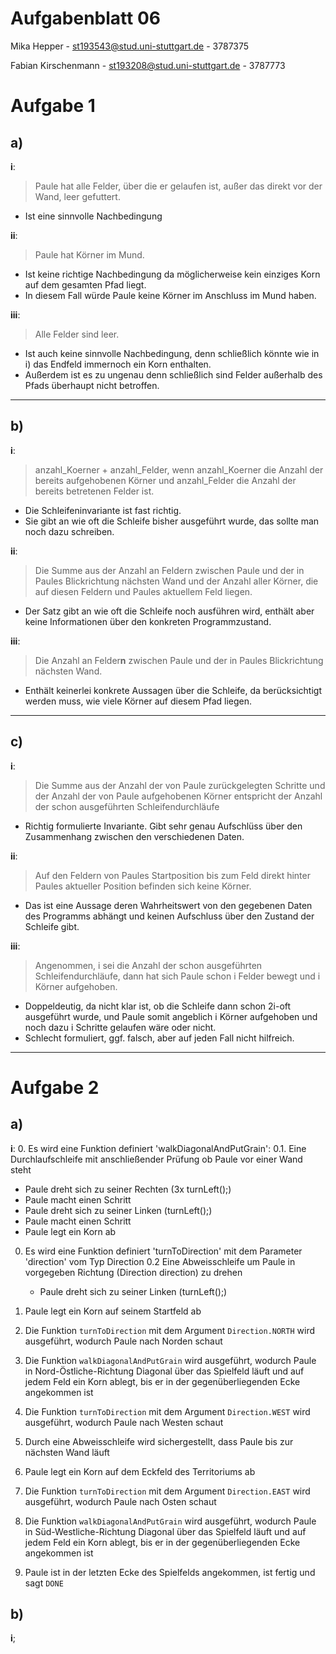 # Aufgabenblatt 06
Mika Hepper - st193543@stud.uni-stuttgart.de - 3787375

Fabian Kirschenmann - st193208@stud.uni-stuttgart.de - 3787773
# Aufgabe 1
## a)
**i**: 
> Paule hat alle Felder, über die er gelaufen ist, außer das direkt vor der Wand, leer gefuttert.

- Ist eine sinnvolle Nachbedingung 

**ii**: 
> Paule hat Körner im Mund.

- Ist keine richtige Nachbedingung da möglicherweise kein einziges Korn auf dem gesamten Pfad liegt.
- In diesem Fall würde Paule keine Körner im Anschluss im Mund haben.


**iii**:
> Alle Felder sind leer.

- Ist auch keine sinnvolle Nachbedingung, denn schließlich könnte wie in i) das Endfeld immernoch ein Korn enthalten.
- Außerdem ist es zu ungenau denn schließlich sind Felder außerhalb des Pfads überhaupt nicht betroffen.

---

## b)
**i**:
> anzahl_Koerner + anzahl_Felder, wenn anzahl_Koerner die Anzahl der bereits aufgehobenen
Körner und anzahl_Felder die Anzahl der bereits betretenen Felder ist.

- Die Schleifeninvariante ist fast richtig.
- Sie gibt an wie oft die Schleife bisher ausgeführt wurde, das sollte man noch dazu schreiben.

**ii**:
> Die Summe aus der Anzahl an Feldern zwischen Paule und der in Paules Blickrichtung
nächsten Wand und der Anzahl aller Körner, die auf diesen Feldern und Paules aktuellem
Feld liegen.

- Der Satz gibt an wie oft die Schleife noch ausführen wird, enthält aber keine Informationen über den konkreten Programmzustand.

**iii**:
> Die Anzahl an Felder**n** zwischen Paule und der in Paules Blickrichtung nächsten Wand.

- Enthält keinerlei konkrete Aussagen über die Schleife, da berücksichtigt werden muss, wie viele Körner auf diesem Pfad liegen.

---

## c)
**i**:
> Die Summe aus der Anzahl der von Paule zurückgelegten Schritte und der Anzahl der von Paule aufgehobenen Körner entspricht der Anzahl der schon ausgeführten Schleifendurchläufe

- Richtig formulierte Invariante. Gibt sehr genau Aufschlüss über den Zusammenhang zwischen den verschiedenen Daten.

**ii**:
> Auf den Feldern von Paules Startposition bis zum Feld direkt hinter Paules aktueller Position befinden sich keine Körner.

- Das ist eine Aussage deren Wahrheitswert von den gegebenen Daten des Programms abhängt und keinen Aufschluss über den Zustand der Schleife gibt.

**iii**:
> Angenommen, i sei die Anzahl der schon ausgeführten Schleifendurchläufe, dann hat sich Paule schon i Felder bewegt und i Körner aufgehoben.

- Doppeldeutig, da nicht klar ist, ob die Schleife dann schon 2i-oft ausgeführt wurde, und Paule somit angeblich i Körner aufgehoben und noch dazu i Schritte gelaufen wäre oder nicht.
- Schlecht formuliert, ggf. falsch, aber auf jeden Fall nicht hilfreich.

---

# Aufgabe 2
## a)
**i**:
0. Es wird eine Funktion definiert 'walkDiagonalAndPutGrain':
    0.1. Eine Durchlaufschleife mit anschließender Prüfung ob Paule vor einer Wand steht
   - Paule dreht sich zu seiner Rechten (3x turnLeft();)
   - Paule macht einen Schritt
   - Paule dreht sich zu seiner Linken (turnLeft();)
   - Paule macht einen Schritt
   - Paule legt ein Korn ab

0. Es wird eine Funktion definiert 'turnToDirection' mit dem Parameter 'direction' vom Typ Direction
    0.2 Eine Abweisschleife um Paule in vorgegeben Richtung (Direction direction) zu drehen
   - Paule dreht sich zu seiner Linken (turnLeft();)

1. Paule legt ein Korn auf seinem Startfeld ab
2. Die Funktion `turnToDirection` mit dem Argument `Direction.NORTH` wird ausgeführt, wodurch Paule nach Norden schaut
3. Die Funktion `walkDiagonalAndPutGrain` wird ausgeführt, wodurch Paule in Nord-Östliche-Richtung Diagonal über das Spielfeld läuft und auf jedem Feld ein Korn ablegt, bis er in der gegenüberliegenden Ecke angekommen ist
4. Die Funktion `turnToDirection` mit dem Argument `Direction.WEST` wird ausgeführt, wodurch Paule nach Westen schaut
5. Durch eine Abweisschleife wird sichergestellt, dass Paule bis zur nächsten Wand läuft
6. Paule legt ein Korn auf dem Eckfeld des Territoriums ab
6. Die Funktion `turnToDirection` mit dem Argument `Direction.EAST` wird ausgeführt, wodurch Paule nach Osten schaut
7. Die Funktion `walkDiagonalAndPutGrain` wird ausgeführt, wodurch Paule in Süd-Westliche-Richtung Diagonal über das Spielfeld läuft und auf jedem Feld ein Korn ablegt, bis er in der gegenüberliegenden Ecke angekommen ist
8. Paule ist in der letzten Ecke des Spielfelds angekommen, ist fertig und sagt `DONE`


## b)
**i**;

